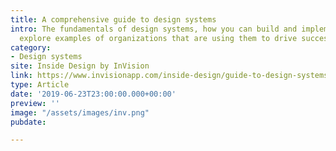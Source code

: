 ```yaml
---
title: A comprehensive guide to design systems
intro: The fundamentals of design systems, how you can build and implement one, and
  explore examples of organizations that are using them to drive success.
category:
- Design systems
site: Inside Design by InVision
link: https://www.invisionapp.com/inside-design/guide-to-design-systems/
type: Article
date: '2019-06-23T23:00:00.000+00:00'
preview: ''
image: "/assets/images/inv.png"
pubdate: 

---
```

